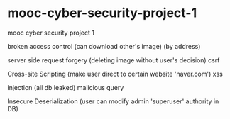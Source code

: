# mooc-cyber-security-project-1
mooc cyber security project 1

broken access control (can download other's image) (by address)

server side request forgery (deleting image without user's decision) csrf

Cross-site Scripting (make user direct to certain website 'naver.com') xss

injection (all db leaked) malicious query

Insecure Deserialization (user can modify admin 'superuser' authority in DB)
